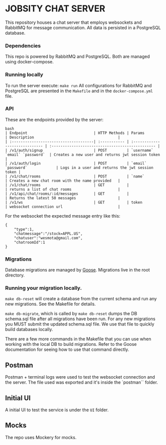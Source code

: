 # JOBSITY CHAT SERVER
This repository houses a chat server that employs websockets and RabbitMQ for message communication. 
All data is persisted in a PostgreSQL database.

### Dependencies
This repo is powered by RabbitMQ and PostgreSQL.
Both are managed using docker-compose.

### Running locally

To run the server execute: `make run`
All configurations for RabbitMQ and PostgreSQL are presented in the `Makefile` and in the `docker-compose.yml` file.

### API 

These are the endpoints provided by the server:
```
bash 
| Endpoint                              | HTTP Methods | Params                         | Description                                      |
| :-------------------------------------| :----------- | :----------------------------- | :----------------------------------------------- |
| /v1/auth/signup                       | POST         | `username` `email` `password`  | Creates a new user and returns jwt session token |
| /v1/auth/login                        | POST         | `email` `password`             | Logs in a user and returns the jwt session token |
| /v1/chat/rooms                        | POST         | `name`                         | Creates a new chat room with the name provided   |
| /v1/chat/rooms                        | GET          |                                | returns a list of chat rooms                     |
| /v1/api/chat/rooms/:id/messages       | GET          |                                | Returns the latest 50 messages                   |
| /v1/ws                                | GET          | token                          | websocket connection url                         |
```

For the websocket the expected message entry like this:
``````
{
    "type":1,
    "chatmessage":"/stock=APPL.US",
    "chatuser":"wesmota@gmail.com",
    "chatroomId":1
}
``````
### Migrations 

Database migrations are managed by [Goose](https://github.com/pressly/goose). Migrations live in the root directory.

### Running your migration locally.

`make db-reset` will create a database from the current schema and run any new migrations. See the 
Makefile for details. 

`make db-migrate`, which is called by `make db-reset` dumps the DB schema.sql file after all migrations
have been run. For any new migrations you MUST submit the updated schema.sql file. We use that file to 
quickly build databases locally.

There are a few more commands in the Makefile that you can use when working with the local DB to build migrations. Refer to the Goose documentation for seeing how to use that command directly.

## Postman
Postman + terminal logs were used to test the websocket connection and the server. The file used was exported and it's inside the `postman`` folder.

## Initial UI
A initial UI to test the service is under the `UI` folder. 

## Mocks
The repo uses Mockery for mocks.
